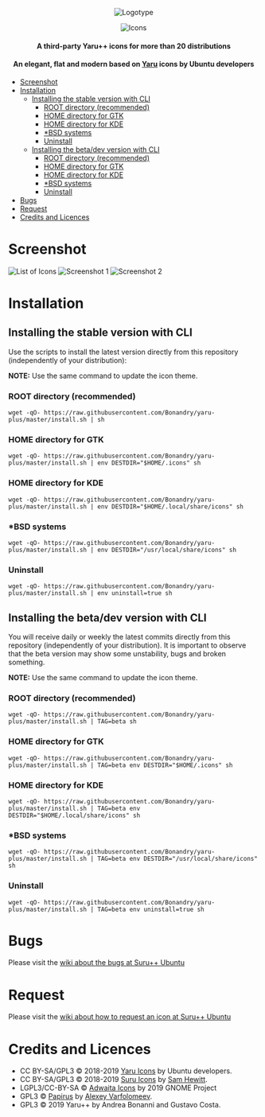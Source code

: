 <p align="center">
    <img src="images/logotype.svg" alt="Logotype">
</p>

<p align="center">
    <img src="images/icons.svg" alt="Icons">
</p>

<h4 align="center">A third-party Yaru++ icons for more than 20 distributions </h4>
<h4 align="center">An elegant, flat and modern based on <a href="https://github.com/ubuntu/yaru">Yaru</a> icons by Ubuntu developers</h4>

- [Screenshot](#screenshot)
- [Installation](#installation)
  - [Installing the stable version with CLI](#installing-the-stable-version-with-cli)
    - [ROOT directory (recommended)](#root-directory-recommended)
    - [HOME directory for GTK](#home-directory-for-gtk)
    - [HOME directory for KDE](#home-directory-for-kde)
    - [\*BSD systems](#bsd-systems)
    - [Uninstall](#uninstall)
  - [Installing the beta/dev version with CLI](#installing-the-betadev-version-with-cli)
    - [ROOT directory (recommended)](#root-directory-recommended-1)
    - [HOME directory for GTK](#home-directory-for-gtk-1)
    - [HOME directory for KDE](#home-directory-for-kde-1)
    - [\*BSD systems](#bsd-systems-1)
    - [Uninstall](#uninstall-1)
- [Bugs](#bugs)
- [Request](#request)
- [Credits and Licences](#credits-and-licences)

# Screenshot

![List of Icons](images/list-of-icons.svg)
![Screenshot 1](images/screenshot1.png)
![Screenshot 2](images/screenshot2.png)

# Installation

## Installing the stable version with CLI

Use the scripts to install the latest version directly from this repository (independently of your distribution):

**NOTE:** Use the same command to update the icon theme.

### ROOT directory (recommended)

```
wget -qO- https://raw.githubusercontent.com/Bonandry/yaru-plus/master/install.sh | sh
```

### HOME directory for GTK

```
wget -qO- https://raw.githubusercontent.com/Bonandry/yaru-plus/master/install.sh | env DESTDIR="$HOME/.icons" sh
```

### HOME directory for KDE

```
wget -qO- https://raw.githubusercontent.com/Bonandry/yaru-plus/master/install.sh | env DESTDIR="$HOME/.local/share/icons" sh
```

### \*BSD systems

```
wget -qO- https://raw.githubusercontent.com/Bonandry/yaru-plus/master/install.sh | env DESTDIR="/usr/local/share/icons" sh
```

### Uninstall

```
wget -qO- https://raw.githubusercontent.com/Bonandry/yaru-plus/master/install.sh | env uninstall=true sh
```

## Installing the beta/dev version with CLI

You will receive daily or weekly the latest commits directly from this repository (independently of your distribution). It is important to observe that the beta version may show some unstability, bugs and broken something. 

**NOTE:** Use the same command to update the icon theme.

### ROOT directory (recommended)

```
wget -qO- https://raw.githubusercontent.com/Bonandry/yaru-plus/master/install.sh | TAG=beta sh
```

### HOME directory for GTK

```
wget -qO- https://raw.githubusercontent.com/Bonandry/yaru-plus/master/install.sh | TAG=beta env DESTDIR="$HOME/.icons" sh
```

### HOME directory for KDE

```
wget -qO- https://raw.githubusercontent.com/Bonandry/yaru-plus/master/install.sh | TAG=beta env DESTDIR="$HOME/.local/share/icons" sh
```

### \*BSD systems

```
wget -qO- https://raw.githubusercontent.com/Bonandry/yaru-plus/master/install.sh | TAG=beta env DESTDIR="/usr/local/share/icons" sh
```

### Uninstall

```
wget -qO- https://raw.githubusercontent.com/Bonandry/yaru-plus/master/install.sh | TAG=beta env uninstall=true sh
```
# Bugs

Please visit the [wiki about the bugs at Suru++ Ubuntu](https://github.com/Bonandry/suru-plus-ubuntu/wiki)

# Request

Please visit the [wiki about how to request an icon at Suru++ Ubuntu](https://github.com/Bonandry/suru-plus-ubuntu/wiki/Report)

# Credits and Licences

* CC BY-SA/GPL3 © 2018-2019 [Yaru Icons](https://github.com/ubuntu/yaru) by Ubuntu developers.
* CC BY-SA/GPL3 © 2018-2019 [Suru Icons](https://github.com/snwh/suru-icon-theme) by [Sam Hewitt](https://github.com/snwh).
* LGPL3/CC-BY-SA © <a href="https://github.com/GNOME/adwaita-icon-theme">Adwaita Icons</a> by 2019 GNOME Project
* GPL3 © [Papirus](https://github.com/PapirusDevelopmentTeam/) by [Alexey Varfolomeev](https://github.com/varlesh).
* GPL3 © 2019 Yaru++ by Andrea Bonanni and Gustavo Costa.